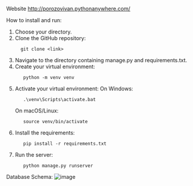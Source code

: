 Website http://porozovivan.pythonanywhere.com/

How to install and run:

1. Choose your directory.
2. Clone the GitHub repository:
   ```
     git clone <link>
   ```
3. Navigate to the directory containing manage.py and requirements.txt.
4. Create your virtual environment:
   ```
      python -m venv venv
   ```
5. Activate your virtual environment:
   On Windows:
   ```
      .\venv\Scripts\activate.bat
   ```
   On macOS/Linux:
    ```
       source venv/bin/activate
    ```
7. Install the requirements:
    ```
       pip install -r requirements.txt
    ```
8. Run the server:
    ```
       python manage.py runserver
    ```
    
Database Schema:
![image](https://github.com/IvanPorozov/feedback/assets/139009015/c5735177-a919-4c67-b024-20030e4991bc)

